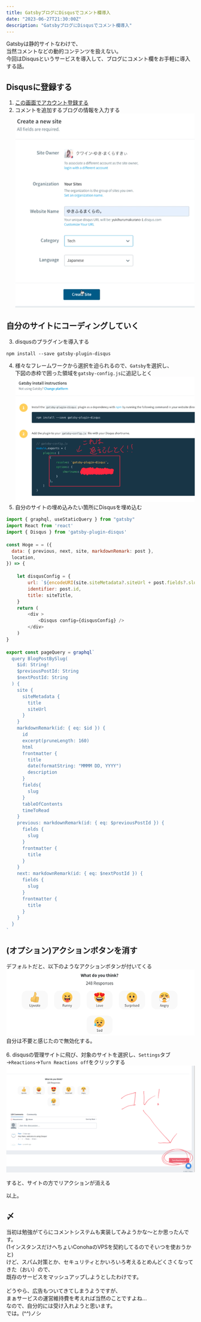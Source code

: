 ```yaml
---
title: GatsbyブログにDisqusでコメント欄導入
date: "2023-06-27T21:30:00Z"
description: "GatsbyブログにDisqusでコメント欄導入"
---
```

Gatsbyは静的サイトなわけで、   
当然コメントなどの動的コンテンツを扱えない。   
今回はDisqusというサービスを導入して、ブログにコメント欄をお手軽に導入する話。

## Disqusに登録する   
1. [この画面でアカウント登録する](https://disqus.com/profile/login/?next=/profile/signup/intent/)   
2. コメントを追加するブログの情報を入力する   
![](2023-06-27-21-38-08.png)   

## 自分のサイトにコーディングしていく
3. disqusのプラグインを導入する   
``` shell:title=shell
npm install --save gatsby-plugin-disqus
```
4. 様々なフレームワークから選択を迫られるので、`Gatsby`を選択し、    
下図の赤枠で囲った領域を`gatsby-config.js`に追記しとく   
![](2023-06-27-21-42-24.png)   
5. 自分のサイトの埋め込みたい箇所にDisqusを埋め込む   
``` jsx{3,10-14,17}:title=example.js
import { graphql, useStaticQuery } from "gatsby"
import React from 'react'
import { Disqus } from 'gatsby-plugin-disqus'

const Hoge = = ({
  data: { previous, next, site, markdownRemark: post },
  location,
}) => {

    let disqusConfig = {
        url: `${encodeURI(site.siteMetadata?.siteUrl + post.fields?.slug)}`,
        identifier: post.id,
        title: siteTitle,
    }
    return (
        <div >
            <Disqus config={disqusConfig} />
        </div>
    )
}

export const pageQuery = graphql`
  query BlogPostBySlug(
    $id: String!
    $previousPostId: String
    $nextPostId: String
  ) {
    site {
      siteMetadata {
        title
        siteUrl
      }
    }
    markdownRemark(id: { eq: $id }) {
      id
      excerpt(pruneLength: 160)
      html
      frontmatter {
        title
        date(formatString: "MMMM DD, YYYY")
        description
      }
      fields{
        slug
      }
      tableOfContents
      timeToRead
    }
    previous: markdownRemark(id: { eq: $previousPostId }) {
      fields {
        slug
      }
      frontmatter {
        title
      }
    }
    next: markdownRemark(id: { eq: $nextPostId }) {
      fields {
        slug
      }
      frontmatter {
        title
      }
    }
  }
`


```

## (オプション)アクションボタンを消す
デフォルトだと、以下のようなアクションボタンが付いてくる   
![](2023-06-27-22-18-45.png)   
自分は不要と感じたので無効化する。   
<br/>
6. disqusの管理サイトに飛び、対象のサイトを選択し、`Settings`タブ→`Reactions`→`Turn Reactions off`をクリックする   
![](2023-06-27-22-23-37.png)   

すると、サイトの方でリアクションが消える   

以上。

## 〆
当初は勉強がてらにコメントシステムも実装してみようかな〜とか思ったんです。   
(1インスタンスだけへちょいConohaのVPSを契約してるのでそいつを使おうかと)   
けど、スパム対策とか、セキュリティとかいろいろ考えるとめんどくさくなってきた（おい）ので、   
既存のサービスをマッシュアップしようとしたわけです。   
<br/>
どうやら、広告もついてきてしまうようですが、    
まぁサービスの運営維持費を考えれば当然のことですよね...      
なので、自分的には受け入れようと思います。   
では。(^^)ノシ   
